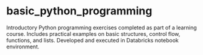 # basic_python_programming
Introductory Python programming exercises completed as part of a learning course. Includes practical examples on basic structures, control flow, functions, and lists.
Developed and executed in Databricks notebook environment.
